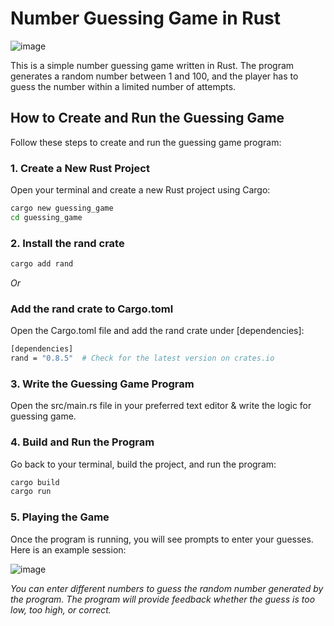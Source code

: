 # Number Guessing Game in Rust

![image](https://github.com/anantdubey16/Guessing-Game-Rust/assets/81023294/75859a00-1304-4618-9983-ac273996ced4)



This is a simple number guessing game written in Rust. The program generates a random number between 1 and 100, and the player has to guess the number within a limited number of attempts.

## How to Create and Run the Guessing Game

Follow these steps to create and run the guessing game program:

### 1. Create a New Rust Project

Open your terminal and create a new Rust project using Cargo:

```sh
cargo new guessing_game
cd guessing_game
```
### 2. Install the rand crate 

```sh
cargo add rand
```
*Or*

### Add the rand crate to Cargo.toml

Open the Cargo.toml file and add the rand crate under [dependencies]:
```sh
[dependencies]
rand = "0.8.5"  # Check for the latest version on crates.io
```

### 3. Write the Guessing Game Program

Open the src/main.rs file in your preferred text editor & write the logic for guessing game.

### 4. Build and Run the Program

Go back to your terminal, build the project, and run the program:

```sh
cargo build
cargo run
```
### 5. Playing the Game

Once the program is running, you will see prompts to enter your guesses. Here is an example session:

![image](https://github.com/anantdubey16/Guessing-Game-Rust/assets/81023294/d491d9b8-054b-479b-95ff-516e7dc5b898)

*You can enter different numbers to guess the random number generated by the program. The program will provide feedback whether the guess is too low, too high, or correct.*

